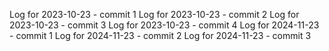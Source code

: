 Log for 2023-10-23 - commit 1
Log for 2023-10-23 - commit 2
Log for 2023-10-23 - commit 3
Log for 2023-10-23 - commit 4
Log for 2024-11-23 - commit 1
Log for 2024-11-23 - commit 2
Log for 2024-11-23 - commit 3
